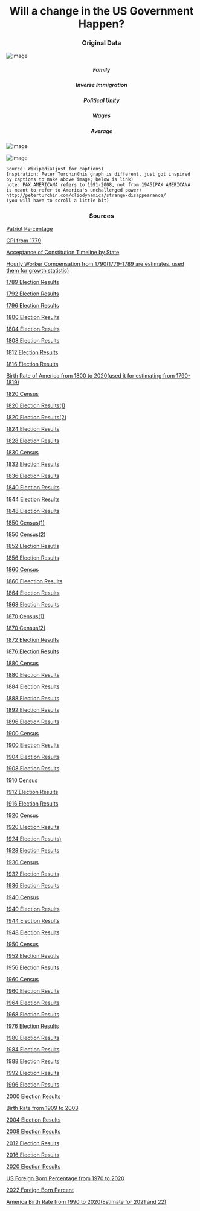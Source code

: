 <h1 align="center">Will a change in the US Government Happen?</h1>

<h3 align="center">Original Data</h3>

![image](https://user-images.githubusercontent.com/48994987/222925868-0382755f-5868-4737-bf39-855499abb73e.png)

<h5 align="center">Family</h5>

<h5 align="center">Inverse Immigration</h5>

<h5 align="center">Political Unity</h5>

<h5 align="center">Wages</h5>

<h5 align="center">Average</h5>

![image](https://user-images.githubusercontent.com/48994987/222925876-fb7b54b4-9ddc-47f8-84eb-61228b84291f.png)

![image](https://user-images.githubusercontent.com/48994987/222976971-5861d130-3fd4-4430-9abf-78e76797e345.png)

    Source: Wikipedia(just for captions)
    Inspiration: Peter Turchin(his graph is different, just got inspired by captions to make above image; below is link)
    note: PAX AMERICANA refers to 1991-2008, not from 1945(PAX AMERICANA is meant to refer to America's unchallenged power)
    http://peterturchin.com/cliodynamica/strange-disappearance/
    (you will have to scroll a little bit)

<h3 align="center">Sources</h3>

<a href="https://www.eriesd.org/site/handlers/filedownload.ashx?moduleinstanceid=28819&dataid=43463&FileName=Patriots%20and%20Loyalists%20HW.pdf">Patriot Percentage</a>

<a href="https://www.measuringworth.com/datasets/uscpi/result.php">CPI from 1779</a>

<a href="https://bensguide.gpo.gov/j-states-ratification?highlight=WyJjb25zdGl0dXRpb24iLCJjb25zdGl0dXRpb24ncyJd#:~:text=New%20Hampshire%3A%20June%2021%2C%201788,North%20Carolina%3A%20November%2021%2C%201789">Acceptance of Constitution Timeline by State</a>

<a href="https://www.measuringworth.com/datasets/uswage/result.php">Hourly Worker Compensation from 1790(1779-1789 are estimates, used them for growth statistic)</a>

<a href="https://www.presidency.ucsb.edu/statistics/elections/1789">1789 Election Results</a>

<a href="https://www.presidency.ucsb.edu/statistics/elections/1792">1792 Election Results</a>

<a href="https://www.presidency.ucsb.edu/statistics/elections/1796">1796 Election Results</a>

<a href="https://www.presidency.ucsb.edu/statistics/elections/1800">1800 Election Results</a>

<a href="https://www.presidency.ucsb.edu/statistics/elections/1804">1804 Election Results</a>

<a href="https://www.presidency.ucsb.edu/statistics/elections/1808">1808 Election Results</a>

<a href="https://www.presidency.ucsb.edu/statistics/elections/1812">1812 Election Results</a>

<a href="https://www.presidency.ucsb.edu/statistics/elections/1816">1816 Election Results</a>

<a href="https://www.statista.com/statistics/1037156/crude-birth-rate-us-1800-2020/">Birth Rate of America from 1800 to 2020(used it for estimating from 1790-1819)</a>

<a href="https://www2.census.gov/library/publications/decennial/1820/1820a-02.pdf">1820 Census</a>

<a href="https://www.presidency.ucsb.edu/statistics/elections/1820">1820 Election Results(1)</a>

<a href="https://www.twm.news/us-history-the-election-of-1820-monroe-vs-monroe/">1820 Election Results(2)</a>

<a href="https://www.presidency.ucsb.edu/statistics/elections/1824">1824 Election Results</a>

<a href="https://guides.loc.gov/presidential-election-1828#:~:text=In%20a%20highly%20contentious%20rematch,in%20the%201828%20presidential%20election.">1828 Election Results</a>

<a href="https://www2.census.gov/library/publications/decennial/1830/1830b.pdf">1830 Census</a>

<a href="https://www.presidency.ucsb.edu/statistics/elections/1832">1832 Election Results</a>

<a href="https://www.presidency.ucsb.edu/statistics/elections/1836">1836 Election Results</a>

<a href="https://www.presidency.ucsb.edu/statistics/elections/1840">1840 Election Results</a>

<a href="https://www.presidency.ucsb.edu/statistics/elections/1844">1844 Election Results</a>

<a href="https://www.presidency.ucsb.edu/statistics/elections/1848">1848 Election Results</a>

<a href="https://www2.census.gov/library/publications/decennial/1850/1850d/1850d-02.pdf">1850 Census(1)</a>

<a href="https://www2.census.gov/library/publications/decennial/1850/1850a/1850a-06.pdf">1850 Census(2)</a>

<a href="https://www.presidency.ucsb.edu/statistics/elections/1852">1852 Election Resutls</a>

<a href="https://www.presidency.ucsb.edu/statistics/elections/1856">1856 Election Results</a>

<a href="https://www2.census.gov/library/publications/decennial/1860/population/1860a-02.pdf">1860 Census</a>

<a href="https://www.presidency.ucsb.edu/statistics/elections/1860">1860 Eleection Results</a>

<a href="https://www.presidency.ucsb.edu/statistics/elections/1864">1864 Election Results</a>

<a href="https://www.presidency.ucsb.edu/statistics/elections/1868">1868 Election Results</a>

<a href="https://www2.census.gov/library/publications/decennial/1870/population/1870a-28.pdf">1870 Census(1)</a>

<a href="https://www2.census.gov/library/publications/decennial/1870/vital-statistics/1870b-31.pdf">1870 Census(2)</a>

<a href="https://www.presidency.ucsb.edu/statistics/elections/1872">1872 Election Results</a>

<a href="https://www.presidency.ucsb.edu/statistics/elections/1876">1876 Election Results</a>

<a href="https://www2.census.gov/library/publications/decennial/1880/vol-01-population/1880_v1-07.pdf">1880 Census</a>

<a href="https://www.presidency.ucsb.edu/statistics/elections/1880">1880 Election Results</a>

<a href="https://www.presidency.ucsb.edu/statistics/elections/1884">1884 Election Results</a>

<a href="https://www.presidency.ucsb.edu/statistics/elections/1888">1888 Election Results</a>

<a href="https://www.presidency.ucsb.edu/statistics/elections/1892">1892 Election Results</a>

<a href="https://www.presidency.ucsb.edu/statistics/elections/1896">1896 Election Results</a>

<a href="https://www2.census.gov/library/publications/decennial/1900/volume-1/volume-1-p3.pdf">1900 Census</a>

<a href="https://www.presidency.ucsb.edu/statistics/elections/1900">1900 Election Results</a>

<a href="https://www.presidency.ucsb.edu/statistics/elections/1904">1904 Election Results</a>

<a href="https://www.presidency.ucsb.edu/statistics/elections/1908">1908 Election Results</a>

<a href="https://www2.census.gov/library/publications/decennial/1910/volume-1/volume-1-p4.pdf">1910 Census</a>

<a href="https://www.presidency.ucsb.edu/statistics/elections/1912">1912 Election Results</a>

<a href="https://www.presidency.ucsb.edu/statistics/elections/1916">1916 Election Results</a>

<a href="https://www2.census.gov/library/publications/decennial/1920/volume-3/41084484v3ch01.pdf">1920 Census</a>

<a href="https://www.presidency.ucsb.edu/statistics/elections/1920">1920 Election Results</a>

<a href="https://www.presidency.ucsb.edu/statistics/elections/1924">1924 Election Results)</a>

<a href="https://www.presidency.ucsb.edu/statistics/elections/1920">1928 Election Results</a>

<a href="https://www2.census.gov/library/publications/decennial/1930/population-volume-2/16440598v2ch10.pdf">1930 Census</a>

<a href="https://www.presidency.ucsb.edu/statistics/elections/1932">1932 Election Results</a>

<a href="https://www.presidency.ucsb.edu/statistics/elections/1936">1936 Election Results</a>

<a href="https://www2.census.gov/library/publications/decennial/1940/population-volume-2/33973538v2p1ch2.pdf">1940 Census</a>

<a href="https://www.presidency.ucsb.edu/statistics/elections/1940">1940 Election Results</a>

<a href="https://www.presidency.ucsb.edu/statistics/elections/1944">1944 Election Results</a>

<a href="https://www.presidency.ucsb.edu/statistics/elections/1948">1948 Election Results</a>

<a href="https://www2.census.gov/library/publications/decennial/1950/population-volume-2/21983999v2p1ch3.pdf">1950 Census</a>

<a href="https://www.presidency.ucsb.edu/statistics/elections/1952">1952 Election Resutls</a>

<a href="https://www.presidency.ucsb.edu/statistics/elections/1956">1956 Election Results</a>

<a href="https://www2.census.gov/prod2/statcomp/documents/1961-02.pdf">1960 Census</a>

<a href="https://www.presidency.ucsb.edu/statistics/elections/1960">1960 Election Results</a>

<a href="https://www.presidency.ucsb.edu/statistics/elections/1964">1964 Election Results</a>

<a href="https://www.presidency.ucsb.edu/statistics/elections/1968">1968 Election Results</a>

<a href="https://www.presidency.ucsb.edu/statistics/elections/1976">1976 Election Results</a>

<a href="https://www.presidency.ucsb.edu/statistics/elections/1980">1980 Election Results</a>

<a href="https://www.presidency.ucsb.edu/statistics/elections/1984">1984 Election Results</a>

<a href="https://www.presidency.ucsb.edu/statistics/elections/1988">1988 Election Results</a>

<a href="https://www.presidency.ucsb.edu/statistics/elections/1992">1992 Election Results</a>

<a href="https://www.presidency.ucsb.edu/statistics/elections/1996">1996 Election Results</a>

<a href="https://www.presidency.ucsb.edu/statistics/elections/2000">2000 Election Results</a>

<a href="https://www.cdc.gov/nchs/data/statab/natfinal2003.annvol1_01.pdf">Birth Rate from 1909 to 2003</a>

<a href="https://www.presidency.ucsb.edu/statistics/elections/2004">2004 Election Results</a>

<a href="https://www.presidency.ucsb.edu/statistics/elections/2008">2008 Election Results</a>

<a href="https://www.presidency.ucsb.edu/statistics/elections/2012">2012 Election Results</a>

<a href="https://www.presidency.ucsb.edu/statistics/elections/2016">2016 Election Results</a>

<a href="https://www.presidency.ucsb.edu/statistics/elections/2020">2020 Election Results</a>

<a href="https://www.migrationpolicy.org/programs/data-hub/charts/immigrant-population-over-time">US Foreign Born Percentage from 1970 to 2020</a>

<a href="https://cis.org/Report/ForeignBorn-Population-Hits-Nearly-48-Million-September-2022">2022 Foreign Born Percent</a>

<a href="https://www.statista.com/statistics/195943/birth-rate-in-the-united-states-since-1990/#:~:text=Over%20the%20past%2030%20years,per%201%2C000%20of%20the%20population.">America Birth Rate from 1990 to 2020(Estimate for 2021 and 22)</a>
